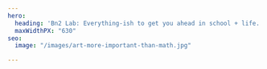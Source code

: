 ```yaml
---
hero:
  heading: 'Bn2 Lab: Everything-ish to get you ahead in school + life.'
  maxWidthPX: "630"
seo:
  image: "/images/art-more-important-than-math.jpg"

---
```

